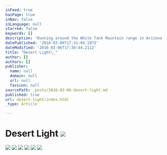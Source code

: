 ```yaml
---
inFeed: true
hasPage: true
inNav: false
inLanguage: null
starred: false
keywords: []
description: 'Running around the White Tank Mountain range in Arizona '
datePublished: '2016-03-06T17:31:04.197Z'
dateModified: '2016-03-06T17:30:44.211Z'
title: "Desert Light\_"
author: []
authors: []
publisher:
  name: null
  domain: null
  url: null
  favicon: null
sourcePath: _posts/2016-03-06-desert-light.md
published: true
url: desert-light/index.html
_type: Article

---
```

# Desert Light ![](https://the-grid-user-content.s3-us-west-2.amazonaws.com/d406ac44-8584-4430-943a-8c4763d98499.jpg)
![](https://the-grid-user-content.s3-us-west-2.amazonaws.com/8924496b-f8b1-4a3f-85fd-e03970c8bc9d.jpg)
![](https://the-grid-user-content.s3-us-west-2.amazonaws.com/990ba185-2101-4ab0-b09f-ef30375de2bd.jpg)
![](https://the-grid-user-content.s3-us-west-2.amazonaws.com/0688b3df-d0a4-4af7-988b-15ecc6bdf21e.jpg)
![](https://the-grid-user-content.s3-us-west-2.amazonaws.com/f9360efe-7dc1-41c4-aace-6b5aea711766.jpg)
![](https://the-grid-user-content.s3-us-west-2.amazonaws.com/53502acf-753d-4b68-b34a-bdea8a89e3ee.jpg)
![](https://the-grid-user-content.s3-us-west-2.amazonaws.com/ed9e6647-acb3-4a98-bc79-662f3f54d2e2.jpg)